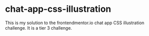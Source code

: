 # chat-app-css-illustration
This is my solution to the frontendmentor.io chat app CSS illustration challenge. It is a tier 3 challenge.
